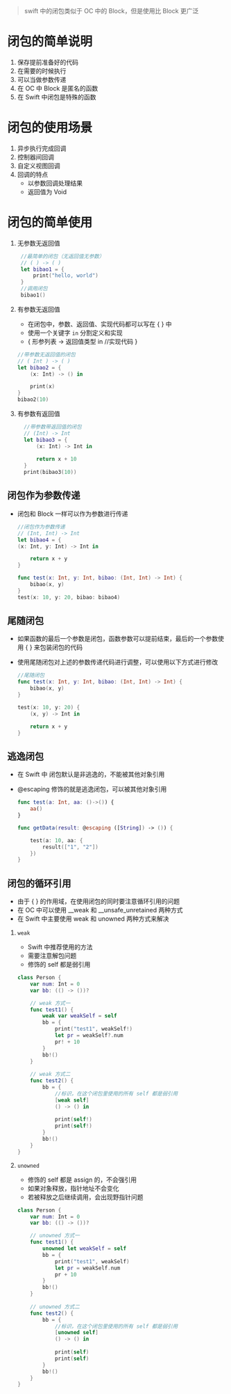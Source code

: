 > swift 中的闭包类似于 OC 中的 Block，但是使用比 Block 更广泛

# 闭包的简单说明

1. 保存提前准备好的代码
2. 在需要的时候执行
3. 可以当做参数传递
4. 在 OC 中 Block 是匿名的函数
5. 在 Swift 中闭包是特殊的函数

# 闭包的使用场景

1. 异步执行完成回调
2. 控制器间回调
3. 自定义视图回调
4. 回调的特点
    - 以参数回调处理结果
    - 返回值为 Void

# 闭包的简单使用

1.  无参数无返回值

    ```swift
     //最简单的闭包（无返回值无参数）
     // ( ) -> ( )
     let bibao1 = {
         print("hello, world")
     }
     //调用闭包
     bibao1()
    ```
2.  有参数无返回值
    - 在闭包中，参数、返回值、实现代码都可以写在 { } 中
    - 使用一个关键字 `in` 分割定义和实现
    - { 形参列表 -> 返回值类型 in   //实现代码 }

    ```swift
    //带参数无返回值的闭包
    // ( Int ) -> ( )
    let bibao2 = {
        (x: Int) -> () in

        print(x)
    }
    bibao2(10)
    ```
3.  有参数有返回值

    ```swift
      //带参数带返回值的闭包
      // (Int) -> Int
      let bibao3 = {
          (x: Int) -> Int in
      
          return x + 10
      }
      print(bibao3(10))    
    ```

## 闭包作为参数传递

- 闭包和 Block 一样可以作为参数进行传递

    ```swift
    //闭包作为参数传递
    // (Int, Int) -> Int
    let bibao4 = {
    (x: Int, y: Int) -> Int in
    
        return x + y
    }

    func test(x: Int, y: Int, bibao: (Int, Int) -> Int) {
        bibao(x, y)
    }
    test(x: 10, y: 20, bibao: bibao4)
    ```

## 尾随闭包
- 如果函数的最后一个参数是闭包，函数参数可以提前结束，最后的一个参数使用 { } 来包装闭包的代码
- 使用尾随闭包对上述的参数传递代码进行调整，可以使用以下方式进行修改

    ```swift
    //尾随闭包
    func test(x: Int, y: Int, bibao: (Int, Int) -> Int) {
        bibao(x, y)
    }
    
    test(x: 10, y: 20) {
        (x, y) -> Int in
    
        return x + y
    }
    ```

## 逃逸闭包
- 在 Swift 中 闭包默认是非逃逸的，不能被其他对象引用
- @escaping 修饰的就是逃逸闭包，可以被其他对象引用

    ```swift
    func test(a: Int, aa: ()->()) {
        aa()
    }

    func getData(result: @escaping ([String]) -> ()) {

        test(a: 10, aa: {
            result(["1", "2"])
        })
    }
    ```

## 闭包的循环引用
- 由于 { } 的作用域，在使用闭包的同时要注意循环引用的问题
- 在 OC 中可以使用 __weak 和 __unsafe_unretained  两种方式
- 在 Swift 中主要使用 weak 和 unowned 两种方式来解决

1.  `weak`
    - Swift 中推荐使用的方法
    - 需要注意解包问题
    - 修饰的 self 都是弱引用

    ```swift
    class Person {
        var num: Int = 0
        var bb: (() -> ())?

        // weak 方式一
        func test1() {
            weak var weakSelf = self
            bb = {
                print("test1", weakSelf!)
                let pr = weakSelf?.num
                pr! + 10
            }
            bb!()
        }
        
        // weak 方式二
        func test2() {
            bb = {
                //标识，在这个闭包里使用的所有 self 都是弱引用
                [weak self]
                () -> () in
            
                print(self!)
                print(self!)
            }
            bb!()
        }
    }
    ```
2.  `unowned`
    - 修饰的 self 都是 assign 的，不会强引用
    - 如果对象释放，指针地址不会变化
    - 若被释放之后继续调用，会出现野指针问题

    ```swift
    class Person {
        var num: Int = 0
        var bb: (() -> ())?

        // unowned 方式一
        func test1() {
            unowned let weakSelf = self
            bb = {
                print("test1", weakSelf)
                let pr = weakSelf.num
                pr + 10
            }
            bb!()
        }
        
        // unowned 方式二
        func test2() {
            bb = {
                //标识，在这个闭包里使用的所有 self 都是弱引用
                [unowned self]
                () -> () in
            
                print(self)
                print(self)
            }
            bb!()
        }
    }
    ```

